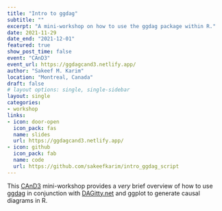 ```yaml
---
title: "Intro to ggdag"
subtitle: ""
excerpt: "A mini-workshop on how to use the ggdag package within R."
date: 2021-11-29
date_end: "2021-12-01"
featured: true
show_post_time: false
event: "CAnD3"
event_url: https://ggdagcand3.netlify.app/
author: "Sakeef M. Karim"
location: "Montreal, Canada"
draft: false
# layout options: single, single-sidebar
layout: single
categories:
- workshop
links:
- icon: door-open
  icon_pack: fas
  name: slides
  url: https://ggdagcand3.netlify.app/
- icon: github
  icon_pack: fab
  name: code
  url: https://github.com/sakeefkarim/intro_ggdag_script
---
```


This [CAnD3](https://www.mcgill.ca/cand3/) mini-workshop provides a _very_ brief overview of how to use [ggdag](https://ggdag.malco.io/reference/index.html) in conjunction with [DAGitty.net](http://www.dagitty.net/dags.html#) and ggplot to generate causal diagrams in R.